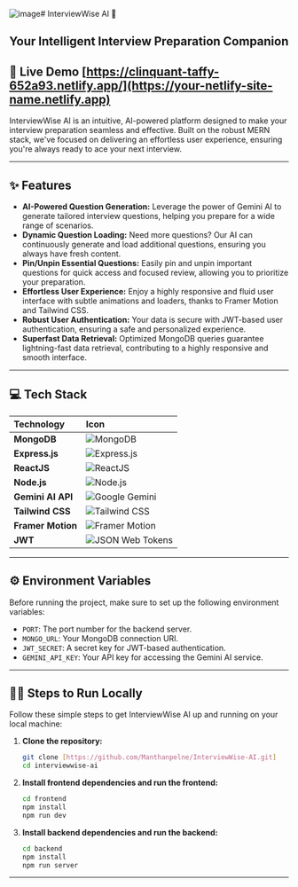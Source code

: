 ![image](https://github.com/user-attachments/assets/522900ec-6bf2-4f72-b39b-7c27e50419d0)# InterviewWise AI 🚀

## Your Intelligent Interview Preparation Companion

## 🔗 Live Demo  [https://clinquant-taffy-652a93.netlify.app/](https://your-netlify-site-name.netlify.app) 

InterviewWise AI is an intuitive, AI-powered platform designed to make your interview preparation seamless and effective. Built on the robust MERN stack, we've focused on delivering an effortless user experience, ensuring you're always ready to ace your next interview.

---

## ✨ Features

* **AI-Powered Question Generation:** Leverage the power of Gemini AI to generate tailored interview questions, helping you prepare for a wide range of scenarios.
* **Dynamic Question Loading:** Need more questions? Our AI can continuously generate and load additional questions, ensuring you always have fresh content.
* **Pin/Unpin Essential Questions:** Easily pin and unpin important questions for quick access and focused review, allowing you to prioritize your preparation.
* **Effortless User Experience:** Enjoy a highly responsive and fluid user interface with subtle animations and loaders, thanks to Framer Motion and Tailwind CSS.
* **Robust User Authentication:** Your data is secure with JWT-based user authentication, ensuring a safe and personalized experience.
* **Superfast Data Retrieval:** Optimized MongoDB queries guarantee lightning-fast data retrieval, contributing to a highly responsive and smooth interface.

---

## 💻 Tech Stack

| Technology | Icon |
| :--------------- | :--------------------------------------------------------------------------------------- |
| **MongoDB** | ![MongoDB](https://img.icons8.com/color/48/000000/mongodb.png) |
| **Express.js** | ![Express.js](https://img.icons8.com/fluent/48/000000/express-js.png) |
| **ReactJS** | ![ReactJS](https://img.icons8.com/color/48/000000/react-native.png) |
| **Node.js** | ![Node.js](https://img.icons8.com/color/48/000000/nodejs.png) |
| **Gemini AI API**| ![Google Gemini](https://www.pngall.com/google-gemini-logo-png/download/179041/) |
| **Tailwind CSS** | ![Tailwind CSS](https://img.icons8.com/?size=96&id=4PiNHtUJVbLs&format=png) |
| **Framer Motion**| ![Framer Motion](https://images.seeklogo.com/logo-png/44/1/framer-motion-logo-png_seeklogo-446185.png) |
| **JWT** | ![JSON Web Tokens](https://jwt.io/_next/image?url=%2F_next%2Fstatic%2Fmedia%2Fjwt-flower.f20616b0.png&w=1920&q=75) |

---

## ⚙️ Environment Variables

Before running the project, make sure to set up the following environment variables:

* `PORT`: The port number for the backend server.
* `MONGO_URL`: Your MongoDB connection URI.
* `JWT_SECRET`: A secret key for JWT-based authentication.
* `GEMINI_API_KEY`: Your API key for accessing the Gemini AI service.

---

## 🏃‍♀️ Steps to Run Locally

Follow these simple steps to get InterviewWise AI up and running on your local machine:

1.  **Clone the repository:**

    ```bash
    git clone [https://github.com/Manthanpelne/InterviewWise-AI.git]
    cd interviewwise-ai
    ```

2.  **Install frontend dependencies and run the frontend:**

    ```bash
    cd frontend
    npm install
    npm run dev
    ```

3.  **Install backend dependencies and run the backend:**

    ```bash
    cd backend
    npm install
    npm run server
    ```

---


